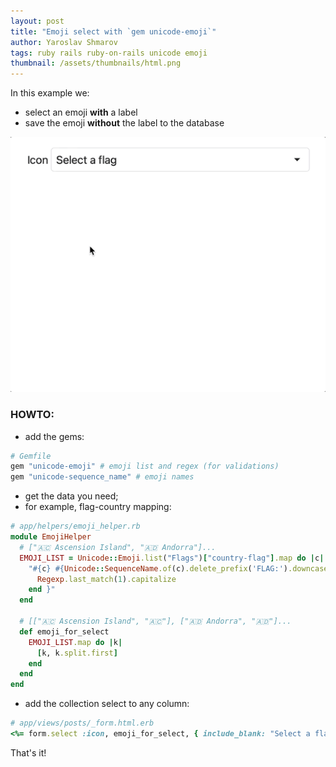 ```yaml
---
layout: post
title: "Emoji select with `gem unicode-emoji`"
author: Yaroslav Shmarov
tags: ruby rails ruby-on-rails unicode emoji
thumbnail: /assets/thumbnails/html.png
---
```


In this example we:
* select an emoji **with** a label
* save the emoji **without** the label to the database

![flag emoji select](/assets/images/flag-emoji-select.gif)

### HOWTO:

* add the gems:

```ruby
# Gemfile
gem "unicode-emoji" # emoji list and regex (for validations)
gem "unicode-sequence_name" # emoji names
```

* get the data you need;
* for example, flag-country mapping:

```ruby
# app/helpers/emoji_helper.rb
module EmojiHelper
  # ["🇦🇨 Ascension Island", "🇦🇩 Andorra"]...
  EMOJI_LIST = Unicode::Emoji.list("Flags")["country-flag"].map do |c|
    "#{c} #{Unicode::SequenceName.of(c).delete_prefix('FLAG:').downcase.gsub(/\b('?[^0-9])/) do
      Regexp.last_match(1).capitalize
    end }"
  end

  # [["🇦🇨 Ascension Island", "🇦🇨"], ["🇦🇩 Andorra", "🇦🇩"]...
  def emoji_for_select
    EMOJI_LIST.map do |k|
      [k, k.split.first]
    end
  end
end
```

* add the collection select to any column:

```ruby
# app/views/posts/_form.html.erb
<%= form.select :icon, emoji_for_select, { include_blank: "Select a flag" }, {} %>
```

That's it!
